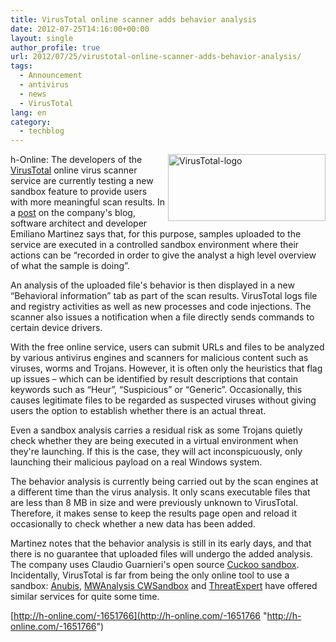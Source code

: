 ```yaml
---
title: VirusTotal online scanner adds behavior analysis
date: 2012-07-25T14:16:00+00:00
layout: single
author_profile: true
url: 2012/07/25/virustotal-online-scanner-adds-behavior-analysis/
tags:
  - Announcement
  - antivirus
  - news
  - VirusTotal
lang: en
category: 
  - techblog
---
```

<a href="http://lh5.ggpht.com/-JN7a_qRtjw8/UA_4uoKn_zI/AAAAAAAAGl0/751-1KLyXu0/s1600-h/VirusTotal-logo%25255B2%25255D.png" target="_blank"><img title="VirusTotal-logo" border="0" alt="VirusTotal-logo" align="right" src="http://lh4.ggpht.com/-_OC-wz-iq2Y/UA_4wrKiZyI/AAAAAAAAGl8/Rb3JEynawXw/VirusTotal-logo_thumb.png?imgmax=800" width="252" height="107" /></a>h-Online: The developers of the [VirusTotal](https://www.virustotal.com/) online virus scanner service are currently testing a new sandbox feature to provide users with more meaningful scan results. In a [post](http://blog.virustotal.com/2012/07/virustotal-behavioural-information.html) on the company's blog, software architect and developer Emiliano Martinez says that, for this purpose, samples uploaded to the service are executed in a controlled sandbox environment where their actions can be “recorded in order to give the analyst a high level overview of what the sample is doing”. 

An analysis of the uploaded file's behavior is then displayed in a new “Behavioral information” tab as part of the scan results. VirusTotal logs file and registry activities as well as new processes and code injections. The scanner also issues a notification when a file directly sends commands to certain device drivers. 

With the free online service, users can submit URLs and files to be analyzed by various antivirus engines and scanners for malicious content such as viruses, worms and Trojans. However, it is often only the heuristics that flag up issues – which can be identified by result descriptions that contain keywords such as “Heur”, “Suspicious” or “Generic”. Occasionally, this causes legitimate files to be regarded as suspected viruses without giving users the option to establish whether there is an actual threat. 

Even a sandbox analysis carries a residual risk as some Trojans quietly check whether they are being executed in a virtual environment when they're launching. If this is the case, they will act inconspicuously, only launching their malicious payload on a real Windows system. 

The behavior analysis is currently being carried out by the scan engines at a different time than the virus analysis. It only scans executable files that are less than 8 MB in size and were previously unknown to VirusTotal. Therefore, it makes sense to keep the results page open and reload it occasionally to check whether a new data has been added. 

Martinez notes that the behavior analysis is still in its early days, and that there is no guarantee that uploaded files will undergo the added analysis. The company uses Claudio Guarnieri's open source [Cuckoo sandbox](http://www.cuckoosandbox.org/). Incidentally, VirusTotal is far from being the only online tool to use a sandbox: [Anubis](http://anubis.iseclab.org/?action=advanced_form), [MWAnalysis CWSandbox](http://mwanalysis.org/?site=1&page=submit) and [ThreatExpert](http://www.threatexpert.com/submit.aspx) have offered similar services for quite some time. 

[http://h-online.com/-1651766](http://h-online.com/-1651766 "http://h-online.com/-1651766")